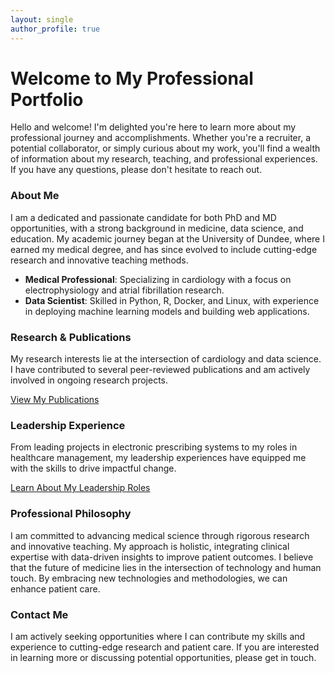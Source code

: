 ```yaml
---
layout: single
author_profile: true
---
```


# Welcome to My Professional Portfolio
Hello and welcome! I'm delighted you're here to learn more about my professional journey and accomplishments. Whether you're a recruiter, a potential collaborator, or simply curious about my work, you'll find a wealth of information about my research, teaching, and professional experiences. If you have any questions, please don't hesitate to reach out.

### About Me
I am a dedicated and passionate candidate for both PhD and MD opportunities, with a strong background in medicine, data science, and education. My academic journey began at the University of Dundee, where I earned my medical degree, and has since evolved to include cutting-edge research and innovative teaching methods.

- **Medical Professional**: Specializing in cardiology with a focus on electrophysiology and atrial fibrillation research.
- **Data Scientist**: Skilled in Python, R, Docker, and Linux, with experience in deploying machine learning models and building web applications.

### Research & Publications
My research interests lie at the intersection of cardiology and data science. I have contributed to several peer-reviewed publications and am actively involved in ongoing research projects.

[View My Publications](/publications)

### Leadership Experience
From leading projects in electronic prescribing systems to my roles in healthcare management, my leadership experiences have equipped me with the skills to drive impactful change.

[Learn About My Leadership Roles](/leadership)

### Professional Philosophy

I am committed to advancing medical science through rigorous research and innovative teaching. My approach is holistic, integrating clinical expertise with data-driven insights to improve patient outcomes. I believe that the future of medicine lies in the intersection of technology and human touch. By embracing new technologies and methodologies, we can enhance patient care.


### Contact Me
I am actively seeking opportunities where I can contribute my skills and experience to cutting-edge research and patient care. If you are interested in learning more or discussing potential opportunities, please get in touch.
